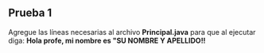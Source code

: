 
## Prueba 1

Agregue las líneas necesarias al archivo **Principal.java** para que al ejecutar diga:
**Hola profe, mi nombre es "SU NOMBRE Y APELLIDO!!**
